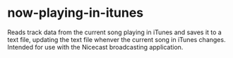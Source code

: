 # now-playing-in-itunes
Reads track data from the current song playing in iTunes and saves it to a text file, updating the text file whenver the current song in iTunes changes. Intended for use with the Nicecast broadcasting application. 
